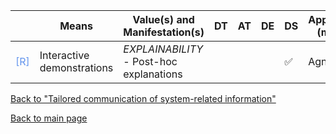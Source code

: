 |       | Means  | Value(s) and Manifestation(s)| DT|AT | DE | DS | Application (model) | Approach | Visual elements | Additional details
| ----------- |  --------------------------- | ---------------  |------------------------------|-------------| ----------------------|----------------------|----------------------------|--------------------|------------------------|--------------------------------- |
<span style="color:#6495ED">[R]</span> | Interactive demonstrations |   *EXPLAINABILITY*<br> - Post-hoc explanations | | | | ✅ | Agnostic | |   |

[Back to "Tailored communication of system-related information"](../Table3A.md)

[Back to main page](../index.md)